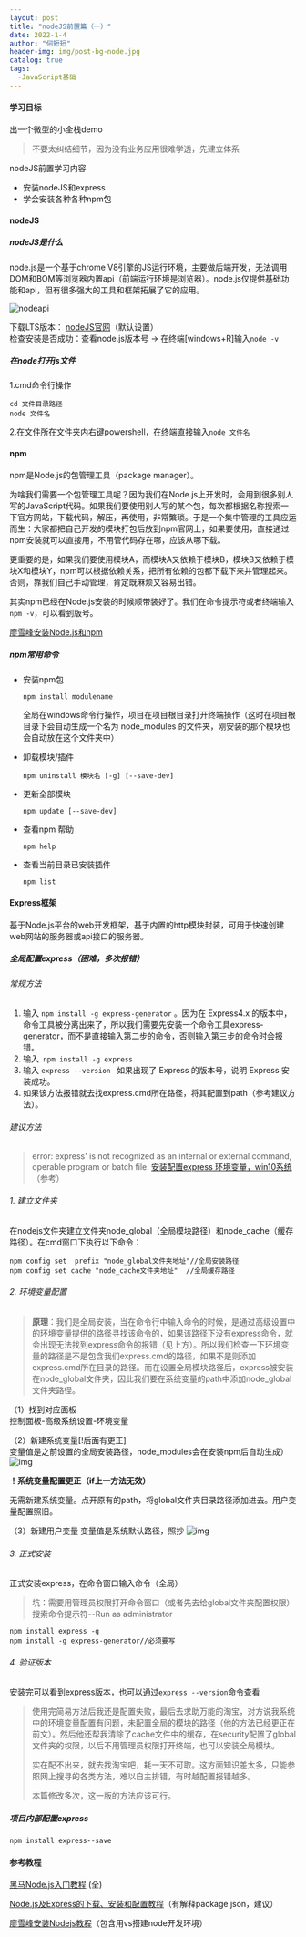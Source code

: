 ```yaml
---
layout: post
title: "nodeJS前置篇（一）"
date: 2022-1-4
author: "何短短"
header-img: img/post-bg-node.jpg
catalog: true
tags: 
  -JavaScript基础
---
```


#### 学习目标

出一个微型的小全栈demo

> 不要太纠结细节，因为没有业务应用很难学透，先建立体系

nodeJS前置学习内容        
* 安装nodeJS和express           
* 学会安装各种各种npm包             



#### nodeJS

##### nodeJS是什么

node.js是一个基于chrome V8引擎的JS运行环境，主要做后端开发，无法调用DOM和BOM等浏览器内置api（前端运行环境是浏览器）。node.js仅提供基础功能和api，但有很多强大的工具和框架拓展了它的应用。

<img src="/img/post-nodebasis-api .jpg" alt="nodeapi">

下载LTS版本： [nodeJS官网](https://nodejs.org/en/)（默认设置）      
检查安装是否成功：查看node.js版本号 → 在终端[windows+R]输入`node -v`

##### 在node打开js文件
1.cmd命令行操作  
``````terminal
cd 文件目录路径                          
node 文件名
``````
2.在文件所在文件夹内右键powershell，在终端直接输入`node 文件名`

#### npm

npm是Node.js的包管理工具（package manager）。

为啥我们需要一个包管理工具呢？因为我们在Node.js上开发时，会用到很多别人写的JavaScript代码。如果我们要使用别人写的某个包，每次都根据名称搜索一下官方网站，下载代码，解压，再使用，非常繁琐。于是一个集中管理的工具应运而生：大家都把自己开发的模块打包后放到npm官网上，如果要使用，直接通过npm安装就可以直接用，不用管代码存在哪，应该从哪下载。

更重要的是，如果我们要使用模块A，而模块A又依赖于模块B，模块B又依赖于模块X和模块Y，npm可以根据依赖关系，把所有依赖的包都下载下来并管理起来。否则，靠我们自己手动管理，肯定既麻烦又容易出错。

其实npm已经在Node.js安装的时候顺带装好了。我们在命令提示符或者终端输入`npm -v`，可以看到版号。

[廖雪峰安装Node.js和npm](https://www.liaoxuefeng.com/wiki/1022910821149312/1023025597810528)

##### npm常用命令

* 安装npm包

  ``````terminal
  npm install modulename
  ``````

  全局在windows命令行操作，项目在项目根目录打开终端操作（这时在项目根目录下会自动生成一个名为 node_modules 的文件夹，刚安装的那个模块也会自动放在这个文件夹中）

* 卸载模块/插件

  ``````terminal
  npm uninstall 模块名 [-g] [--save-dev]
  ``````

* 更新全部模块

  ```terminal
  npm update [--save-dev]
  ```

* 查看npm 帮助

  ```terminal
  npm help
  ```

* 查看当前目录已安装插件

  ```terminal
  npm list
  ```



#### Express框架

基于Node.js平台的web开发框架，基于内置的http模块封装，可用于快速创建web网站的服务器或api接口的服务器。

##### 全局配置express（困难，多次报错）

###### 常规方法  
1. 输入 `npm install -g express-generator` 。因为在 Express4.x 的版本中，命令工具被分离出来了，所以我们需要先安装一个命令工具express-generator，而不是直接输入第二步的命令，否则输入第三步的命令时会报错。
2. 输入` npm install -g express`
3. 输入 `express --version ` 如果出现了 Express 的版本号，说明 Express 安装成功。
4. 如果该方法报错就去找express.cmd所在路径，将其配置到path（参考建议方法）。

###### 建议方法 
> error: express' is not recognized as an internal or external command,
> operable program or batch file. 
[安装配置express 环境变量，win10系统](https://blog.csdn.net/weixin_47627102/article/details/121719172?ops_request_misc=%257B%2522request%255Fid%2522%253A%2522164130473716780274162632%2522%252C%2522scm%2522%253A%252220140713.130102334.pc%255Fall.%2522%257D&request_id=164130473716780274162632&biz_id=0&utm_medium=distribute.pc_search_result.none-task-blog-2~all~first_rank_ecpm_v1~rank_v31_ecpm-23-121719172.pc_search_result_cache&utm_term=npm+express%E7%8E%AF%E5%A2%83&spm=1018.2226.3001.4187) （参考）

###### 1. 建立文件夹
在nodejs文件夹建立文件夹node_global（全局模块路径）和node_cache（缓存路径）。在cmd窗口下执行以下命令：
``````
npm config set  prefix "node_global文件夹地址"//全局安装路径      
npm config set cache "node_cache文件夹地址"  //全局缓存路径
``````

###### 2. 环境变量配置
> **原理**：我们是全局安装，当在命令行中输入命令的时候，是通过高级设置中的环境变量提供的路径寻找该命令的，如果该路径下没有express命令，就会出现无法找到express命令的报错（见上方）。所以我们检查一下环境变量的路径是不是包含我们express.cmd的路径，如果不是则添加express.cmd所在目录的路径。而在设置全局模块路径后，express被安装在node_global文件夹，因此我们要在系统变量的path中添加node_global文件夹路径。  
         
（1）找到对应面板  
控制面板-高级系统设置-环境变量 

（2）新建系统变量[!后面有更正]  
变量值是之前设置的全局安装路径，node_modules会在安装npm后自动生成）
![img](/img/post-nodebasis-environment.jpg )

**！系统变量配置更正（if上一方法无效）**

无需新建系统变量。点开原有的path，将global文件夹目录路径添加进去。用户变量配置照旧。

（3）新建用户变量
变量值是系统默认路径，照抄
![img](/img/post-nodebasis-environment2.jpg )

###### 3. 正式安装
正式安装express，在命令窗口输入命令（全局）
> 坑：需要用管理员权限打开命令窗口（或者先去给global文件夹配置权限）
> 搜索命令提示符--Run as administrator
``````
npm install express -g           
npm install -g express-generator//必须要写
``````

###### 4. 验证版本
安装完可以看到express版本，也可以通过`express --version`命令查看
> 使用完简易方法后我还是配置失败，最后去求助万能的淘宝，对方说我系统中的环境变量配置有问题，未配置全局的模块的路径（他的方法已经更正在前文）。然后他还帮我清除了cache文件中的缓存，在security配置了global文件夹的权限，以后不用管理员权限打开终端，也可以安装全局模块。
>
> 实在配不出来，就去找淘宝吧，耗一天不可取。这方面知识差太多，只能参照网上搜寻的各类方法，难以自主排错，有时越配置报错越多。
>
> 本篇修改多次，这一版的方法应该可行。

##### 项目内部配置express

``````
npm install express--save
``````



#### 参考教程

[黑马Node.js入门教程](https://www.bilibili.com/video/BV1a34y167AZ?p=4) (全)

[Node.js及Express的下载、安装和配置教程](https://blog.csdn.net/WinstonLau/article/details/79426871)（有解释package json，建议）

[廖雪峰安装Nodejs教程](https://www.liaoxuefeng.com/wiki/1022910821149312/1023025597810528)（包含用vs搭建node开发环境）



